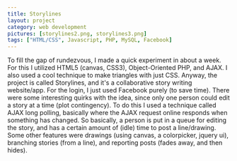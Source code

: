```yaml
---
title: Storylines
layout: project
category: web development
pictures: [storylines2.png, storylines3.png]
tags: ["HTML/CSS", Javascript, PHP, MySQL, Facebook]
---
```

To fill the gap of rundezvous, I made a quick experiment in about a week. For this I utilized HTML5
(canvas, CSS3), Object-Oriented PHP, and AJAX. I also used a cool technique to make triangles with
just CSS. Anyway, the project is called Storylines, and it's a collaborative story writing
website/app. For the login, I just used Facebook purely (to save time). There were some interesting
quirks with the idea, since only one person could edit a story at a time (plot contingency). To do
this I used a technique called AJAX long polling, basically where the AJAX request online responds
when something has changed. So basically, a person is put in a queue for editing the story, and has
a certain amount of (idle) time to post a line/drawing. Some other features were drawings (using
canvas, a colorpicker, jquery ui), branching stories (from a line), and reporting posts (fades away,
and then hides).

